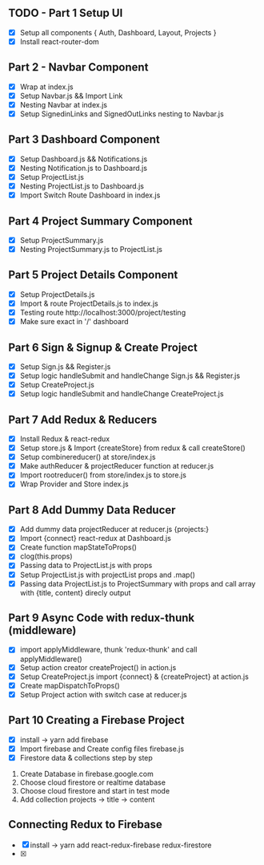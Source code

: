 ## TODO - Part 1 Setup UI

- [x] Setup all components { Auth, Dashboard, Layout, Projects }
- [x] Install react-router-dom

## Part 2 - Navbar Component

- [x] Wrap <BrowserCompnent> at index.js
- [x] Setup Navbar.js && Import Link
- [x] Nesting Navbar at index.js
- [x] Setup SignedinLinks and SignedOutLinks nesting to Navbar.js

## Part 3 Dashboard Component

- [x] Setup Dashboard.js && Notifications.js
- [x] Nesting Notification.js to Dashboard.js
- [x] Setup ProjectList.js
- [x] Nesting ProjectList.js to Dashboard.js
- [x] Import Switch Route Dashboard in index.js

## Part 4 Project Summary Component

- [x] Setup ProjectSummary.js
- [x] Nesting ProjectSummary.js to ProjectList.js

## Part 5 Project Details Component

- [x] Setup ProjectDetails.js
- [x] Import & route ProjectDetails.js to index.js
- [x] Testing route http://localhost:3000/project/testing
- [x] Make sure exact in '/' dashboard

## Part 6 Sign & Signup & Create Project

- [x] Setup Sign.js && Register.js
- [x] Setup logic handleSubmit and handleChange Sign.js && Register.js
- [x] Setup CreateProject.js
- [x] Setup logic handleSubmit and handleChange CreateProject.js

## Part 7 Add Redux & Reducers

- [x] Install Redux & react-redux
- [x] Setup store.js & Import {createStore} from redux & call createStore()
- [x] Setup combinereducer() at store/index.js
- [x] Make authReducer & projectReducer function at reducer.js
- [x] Import rootreducer() from store/index.js to store.js
- [x] Wrap Provider and Store index.js

## Part 8 Add Dummy Data Reducer

- [x] Add dummy data projectReducer at reducer.js {projects:}
- [x] Import {connect} react-redux at Dashboard.js
- [x] Create function mapStateToProps()
- [x] clog(this.props)
- [x] Passing data to ProjectList.js with props <ProjectList projectlist={tampilProject} />
- [x] Setup ProjectList.js with projectList props and .map()
- [x] Passing data ProjectList.js to ProjectSummary with props and call array with {title, content} direcly output

## Part 9 Async Code with redux-thunk (middleware)

- [x] import applyMiddleware, thunk 'redux-thunk' and call applyMiddleware()
- [x] Setup action creator createProject() in action.js
- [x] Setup CreateProject.js import {connect} & {createProject} at action.js
- [x] Create mapDispatchToProps()
- [x] Setup Project action with switch case at reducer.js

## Part 10 Creating a Firebase Project

- [x] install -> yarn add firebase
- [x] Import firebase and Create config files firebase.js
- [x] Firestore data & collections step by step

1. Create Database in firebase.google.com
2. Choose cloud firestore or realtime database
3. Choose cloud firestore and start in test mode
4. Add collection projects -> title -> content

## Connecting Redux to Firebase

- [x] install -> yarn add react-redux-firebase redux-firestore
- [x]
